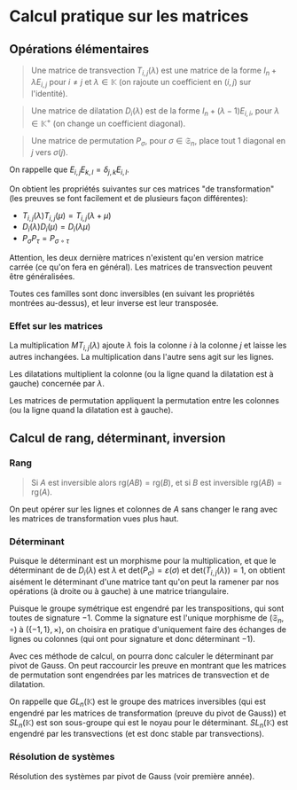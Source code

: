 # Calcul pratique sur les matrices
## Opérations élémentaires
> Une matrice de transvection $T_{i,j}(\lambda)$ est une matrice de la forme
> $I_n + \lambda E_{i,j}$ pour $i \neq j$ et $\lambda \in \mathbb{K}$
> (on rajoute un coefficient en $(i,j)$ sur l'identité).

> Une matrice de dilatation $D_i(\lambda)$ est de la forme
> $I_n + (\lambda - 1) E_{i,i}$, pour $\lambda \in \mathbb{K}^{+}$
> (on change un coefficient diagonal).

> Une matrice de permutation $P_{\sigma}$, pour $\sigma \in \mathfrak{S}_n$,
> place tout $1$ diagonal en $j$ vers $\sigma(j)$.

On rappelle que $E_{i,j} E_{k,l} = \delta_{j,k} E_{i,l}$.

On obtient les propriétés suivantes sur ces matrices "de transformation" (les
preuves se font facilement et de plusieurs façon différentes):
- $T_{i,j}(\lambda) T_{i,j}(\mu) = T_{i,j}(\lambda + \mu)$
- $D_i(\lambda) D_i(\mu) = D_i(\lambda \mu)$
- $P_\sigma P_\tau = P_{\sigma \circ \tau}$

Attention, les deux dernière matrices n'existent qu'en version matrice carrée
(ce qu'on fera en général). Les matrices de transvection peuvent être
généralisées.

Toutes ces familles sont donc inversibles (en suivant les propriétés montrées
au-dessus), et leur inverse est leur transposée.

### Effet sur les matrices
La multiplication $M T_{i,j}(\lambda)$ ajoute $\lambda$ fois la colonne $i$
à la colonne $j$ et laisse les autres inchangées. La multiplication dans l'autre
sens agit sur les lignes.

Les dilatations multiplient la colonne (ou la ligne quand la dilatation est à
gauche) concernée par $\lambda$.

Les matrices de permutation appliquent la permutation entre les colonnes (ou la
ligne quand la dilatation est à gauche).

## Calcul de rang, déterminant, inversion
### Rang
> Si $A$ est inversible alors $\text{rg}(AB) = \text{rg}(B)$,
> et si $B$ est inversible $\text{rg}(AB) = \text{rg}(A)$.

On peut opérer sur les lignes et colonnes de $A$ sans changer le rang avec les
matrices de transformation vues plus haut.

### Déterminant
Puisque le déterminant est un morphisme pour la multiplication, et que le
déterminant de de $D_i(\lambda)$ est $\lambda$ et $\text{det}(P_\sigma) = \varepsilon(\sigma)$
et $\text{det}(T_{i,j}(\lambda)) = 1$, on obtient aisément
le déterminant d'une matrice tant qu'on peut la ramener par nos opérations (à
droite ou à gauche) à une matrice triangulaire.

Puisque le groupe symétrique est engendré par les transpositions, qui sont
toutes de signature $-1$. Comme la signature est l'unique morphisme de
$(\mathfrak{S}_n, \circ)$ à $(\{-1,1\}, \times)$, on choisira en pratique
d'uniquement faire des échanges de lignes ou colonnes (qui ont pour signature et
donc déterminant $-1$).

Avec ces méthode de calcul, on pourra donc calculer le déterminant par pivot de
Gauss. On peut raccourcir les preuve en montrant que les matrices de permutation
sont engendrées par les matrices de transvection et de dilatation.

On rappelle que $GL_n(\mathbb{K})$ est le groupe des matrices inversibles (qui
est engendré par les matrices de transformation (preuve du pivot de Gauss)) et
$SL_n(\mathbb{K})$ est son sous-groupe qui est le noyau pour le déterminant.
$SL_n(\mathbb{K})$ est engendré par les transvections (et est donc stable par
transvections).

### Résolution de systèmes
Résolution des systèmes par pivot de Gauss (voir première année).
